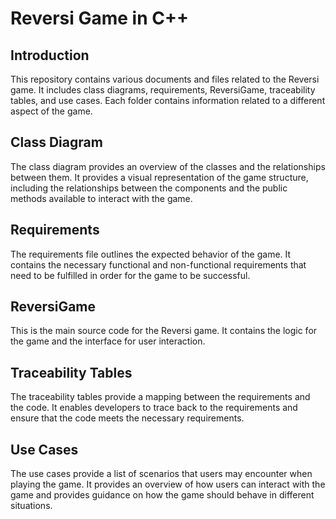 # Reversi Game in C++

## Introduction
This repository contains various documents and files related to the Reversi game. It includes class diagrams, requirements, ReversiGame, traceability tables, and use cases. Each folder contains information related to a different aspect of the game.

## Class Diagram
The class diagram provides an overview of the classes and the relationships between them. It provides a visual representation of the game structure, including the relationships between the components and the public methods available to interact with the game. 

## Requirements
The requirements file outlines the expected behavior of the game. It contains the necessary functional and non-functional requirements that need to be fulfilled in order for the game to be successful. 

## ReversiGame
This is the main source code for the Reversi game. It contains the logic for the game and the interface for user interaction.

## Traceability Tables
The traceability tables provide a mapping between the requirements and the code. It enables developers to trace back to the requirements and ensure that the code meets the necessary requirements. 

## Use Cases
The use cases provide a list of scenarios that users may encounter when playing the game. It provides an overview of how users can interact with the game and provides guidance on how the game should behave in different situations.
